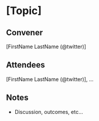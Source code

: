 # [Topic]

## Convener

[FirstName LastName (@twitter)]

## Attendees

[FirstName LastName (@twitter)], …

## Notes

* Discussion, outcomes, etc...